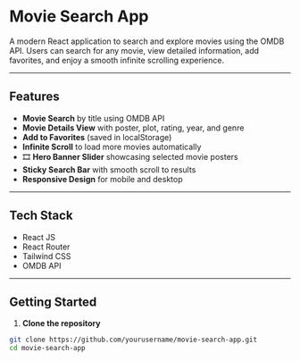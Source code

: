 # Movie Search App

A modern React application to search and explore movies using the OMDB API. Users can search for any movie, view detailed information, add favorites, and enjoy a smooth infinite scrolling experience.

---

##  Features

-  **Movie Search** by title using OMDB API
-  **Movie Details View** with poster, plot, rating, year, and genre
-  **Add to Favorites** (saved in localStorage)
-  **Infinite Scroll** to load more movies automatically
- 🎞 **Hero Banner Slider** showcasing selected movie posters
-  **Sticky Search Bar** with smooth scroll to results
-  **Responsive Design** for mobile and desktop

---

##  Tech Stack

- React JS
- React Router
- Tailwind CSS
- OMDB API

---

##  Getting Started

1. **Clone the repository**

```bash
git clone https://github.com/yourusername/movie-search-app.git
cd movie-search-app

